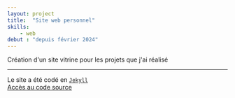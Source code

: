 ```yaml
---
layout: project
title:  "Site web personnel"
skills:
    - web
debut : "depuis février 2024"
---
```

Création d'un site vitrine pour les projets que j'ai réalisé
<!-- TODO créer un attribut "resume" -->

---
Le site a été codé en [`Jekyll`](https://jekyllrb.com/docs/)  
[Accès au code source](https://github.com/Melokye/Melokye.github.io)
